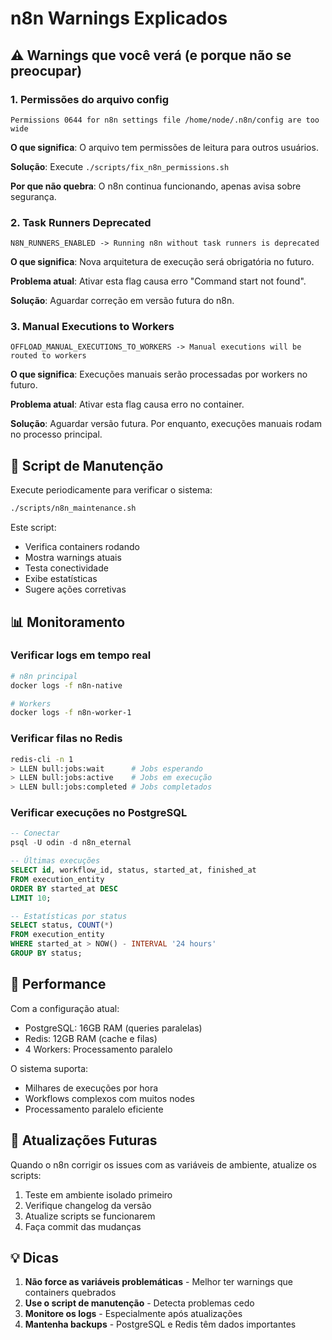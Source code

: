 # n8n Warnings Explicados

## ⚠️ Warnings que você verá (e porque não se preocupar)

### 1. Permissões do arquivo config
```
Permissions 0644 for n8n settings file /home/node/.n8n/config are too wide
```

**O que significa**: O arquivo tem permissões de leitura para outros usuários.

**Solução**: Execute `./scripts/fix_n8n_permissions.sh`

**Por que não quebra**: O n8n continua funcionando, apenas avisa sobre segurança.

### 2. Task Runners Deprecated
```
N8N_RUNNERS_ENABLED -> Running n8n without task runners is deprecated
```

**O que significa**: Nova arquitetura de execução será obrigatória no futuro.

**Problema atual**: Ativar esta flag causa erro "Command start not found".

**Solução**: Aguardar correção em versão futura do n8n.

### 3. Manual Executions to Workers
```
OFFLOAD_MANUAL_EXECUTIONS_TO_WORKERS -> Manual executions will be routed to workers
```

**O que significa**: Execuções manuais serão processadas por workers no futuro.

**Problema atual**: Ativar esta flag causa erro no container.

**Solução**: Aguardar versão futura. Por enquanto, execuções manuais rodam no processo principal.

## 🔧 Script de Manutenção

Execute periodicamente para verificar o sistema:

```bash
./scripts/n8n_maintenance.sh
```

Este script:
- Verifica containers rodando
- Mostra warnings atuais
- Testa conectividade
- Exibe estatísticas
- Sugere ações corretivas

## 📊 Monitoramento

### Verificar logs em tempo real
```bash
# n8n principal
docker logs -f n8n-native

# Workers
docker logs -f n8n-worker-1
```

### Verificar filas no Redis
```bash
redis-cli -n 1
> LLEN bull:jobs:wait      # Jobs esperando
> LLEN bull:jobs:active    # Jobs em execução
> LLEN bull:jobs:completed # Jobs completados
```

### Verificar execuções no PostgreSQL
```sql
-- Conectar
psql -U odin -d n8n_eternal

-- Últimas execuções
SELECT id, workflow_id, status, started_at, finished_at 
FROM execution_entity 
ORDER BY started_at DESC 
LIMIT 10;

-- Estatísticas por status
SELECT status, COUNT(*) 
FROM execution_entity 
WHERE started_at > NOW() - INTERVAL '24 hours'
GROUP BY status;
```

## 🚀 Performance

Com a configuração atual:
- PostgreSQL: 16GB RAM (queries paralelas)
- Redis: 12GB RAM (cache e filas)
- 4 Workers: Processamento paralelo

O sistema suporta:
- Milhares de execuções por hora
- Workflows complexos com muitos nodes
- Processamento paralelo eficiente

## 🔄 Atualizações Futuras

Quando o n8n corrigir os issues com as variáveis de ambiente, atualize os scripts:

1. Teste em ambiente isolado primeiro
2. Verifique changelog da versão
3. Atualize scripts se funcionarem
4. Faça commit das mudanças

## 💡 Dicas

1. **Não force as variáveis problemáticas** - Melhor ter warnings que containers quebrados
2. **Use o script de manutenção** - Detecta problemas cedo
3. **Monitore os logs** - Especialmente após atualizações
4. **Mantenha backups** - PostgreSQL e Redis têm dados importantes